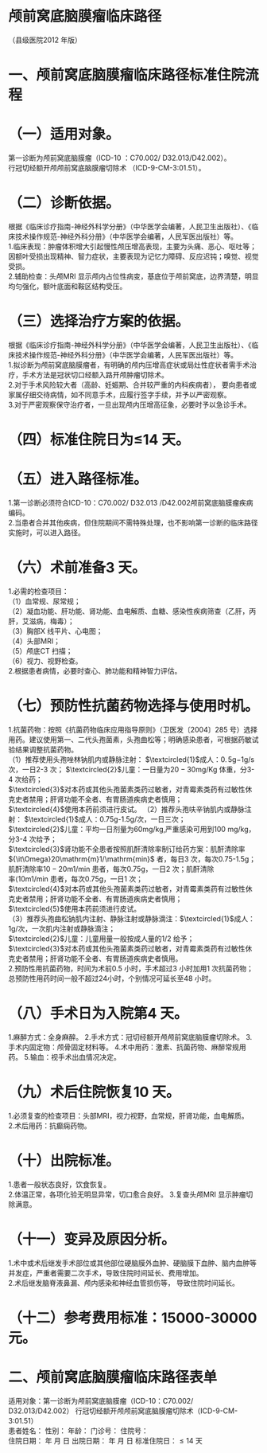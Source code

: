 # 颅前窝底脑膜瘤临床路径  
（县级医院2012 年版）  
# 一、颅前窝底脑膜瘤临床路径标准住院流程  
# （一）适用对象。  
第一诊断为颅前窝底脑膜瘤（ICD-10 ：C70.002/ D32.013/D42.002）。  
行冠切经额开颅颅前窝底脑膜瘤切除术 （ICD-9-CM-3:01.51）。  
# （二）诊断依据。  
根据《临床诊疗指南-神经外科学分册》（中华医学会编著，人民卫生出版社）、《临床技术操作规范-神经外科分册》（中华医学会编著，人民军医出版社）等。  
1.临床表现：肿瘤体积增大引起慢性颅压增高表现，主要为头痛、恶心、呕吐等；因额叶受损出现精神、智力症状，主要表现为记忆力障碍、反应迟钝；嗅觉、视觉受损。  
2.辅助检查：头颅MRI 显示颅内占位性病变，基底位于颅前窝底，边界清楚，明显均匀强化，额叶底面和鞍区结构受压。  
# （三）选择治疗方案的依据。  
根据《临床诊疗指南-神经外科学分册》（中华医学会编著，人民卫生出版社）、《临床技术操作规范-神经外科分册》（中华医学会编著，人民军医出版社）等。  
1.拟诊断为颅前窝底脑膜瘤者，有明确的颅内压增高症状或局灶性症状者需手术治疗，手术方法是冠状切口经额入路开颅肿瘤切除术。  
2.对于手术风险较大者（高龄、妊娠期、合并较严重的内科疾病者）， 要向患者或家属仔细交待病情，如不同意手术，应履行签字手续，并予以严密观察。  
3.对于严密观察保守治疗者，一旦出现颅内压增高征象，必要时予以急诊手术。  
# （四）标准住院日为≤14 天。  
# （五）进入路径标准。  
1.第一诊断必须符合ICD-10：C70.002/ D32.013 /D42.002颅前窝底脑膜瘤疾病编码。  
2.当患者合并其他疾病，但住院期间不需特殊处理，也不影响第一诊断的临床路径实施时，可以进入路径。  
# （六）术前准备3 天。  
1.必需的检查项目：  
（1）血常规、尿常规；  
（2）凝血功能、肝功能、肾功能、血电解质、血糖、感染性疾病筛查（乙肝，丙肝，艾滋病，梅毒）；  
（3）胸部X 线平片、心电图；  
（4）头部MRI；  
（5）颅底CT 扫描；  
（6）视力、视野检查。  
2.根据患者病情，必要时查心、肺功能和精神智力评估。  
# （七）预防性抗菌药物选择与使用时机。  
1.抗菌药物：按照《抗菌药物临床应用指导原则》（卫医发〔2004〕285 号）选择用药。建议使用第一、二代头孢菌素，头孢曲松等；明确感染患者，可根据药敏试验结果调整抗菌药物。  
（1）推荐使用头孢唑林钠肌内或静脉注射： $\textcircled{1}$成人：$0.\,5\mathrm{g}{-1}\mathrm{g}/\mathrm{s}$次，一日2-3 次； $\textcircled{2}$儿童：一日量为$20{-}30\mathrm{mg/Kg}$ 体重，分3-4 次给药；  
$\textcircled{3}$对本药或其他头孢菌素类药过敏者，对青霉素类药有过敏性休克史者禁用；肝肾功能不全者、有胃肠道疾病史者慎用；  
$\textcircled{4}$使用本药前须进行皮试。 （2）推荐头孢呋辛钠肌内或静脉注射： $\textcircled{1}$成人：0.75g-1.5g/次，一日三次；  
$\textcircled{2}$儿童：平均一日剂量为60mg/kg,严重感染可用到100 mg/kg，分3-4 次给予；  
$\textcircled{3}$肾功能不全患者按照肌酐清除率制订给药方案：肌酐清除率${\it\Omega}20\mathrm{m}1/\mathrm{min}$ 者，每日3 次，每次0.75-1.5g；肌酐清除率$10{-}20\mathrm{m}1/\mathrm{min}$ 患者，每次0.75g，一日2 次；肌酐清除  
率$\mathrm{\langle10m1/min}$ 患者，每次0.75g，一日1 次；  
$\textcircled{4}$对本药或其他头孢菌素类药过敏者，对青霉素类药有过敏性休克史者禁用；肝肾功能不全者、有胃肠道疾病史者慎用；  
$\textcircled{5}$使用本药前须进行皮试。  
（3）推荐头孢曲松钠肌内注射、静脉注射或静脉滴注：$\textcircled{1}$成人：1g/次，一次肌内注射或静脉滴注；  
$\textcircled{2}$儿童：儿童用量一般按成人量的1/2 给予；  
$\textcircled{3}$对本药或其他头孢菌素类药过敏者，对青霉素类药有过敏性休克史者禁用；肝肾功能不全者、有胃肠道疾病史者慎用。  
2.预防性用抗菌药物，时间为术前0.5 小时，手术超过3 小时加用1 次抗菌药物；总预防性用药时间一般不超过24小时，个别情况可延长至48 小时。  
# （八）手术日为入院第4 天。  
1.麻醉方式：全身麻醉。 2.手术方式：冠切经额开颅颅前窝底脑膜瘤切除术。 3.手术内固定物：颅骨固定材料等。 4.术中用药：激素、抗菌药物、麻醉常规用药。 5.输血：视手术出血情况决定。  
# （九）术后住院恢复10 天。  
1.必须复查的检查项目：头部MRI，视力视野，血常规，肝肾功能，血电解质。  
2.术后用药：抗癫痫药物。  
# （十）出院标准。  
1.患者一般状态良好，饮食恢复。  
2.体温正常，各项化验无明显异常，切口愈合良好。 3.复查头颅MRI 显示肿瘤切除满意。  
# （十一）变异及原因分析。  
1.术中或术后继发手术部位或其他部位硬脑膜外血肿、硬脑膜下血肿、脑内血肿等并发症，严重者需要二次手术，导致住院时间延长、费用增加。  
2.术后继发脑脊液鼻漏、颅内感染和神经血管损伤等， 导致住院时间延长。  
# （十二）参考费用标准：15000-30000 元。  
# 二、颅前窝底脑膜瘤临床路径表单  
适用对象：第一诊断为颅前窝底脑膜瘤（ICD-10：C70.002/ D32.013/D42.002） 行冠切经额开颅颅前窝底脑膜瘤切除术（ICD-9-CM-3:01.51）  
患者姓名：           性别：    年龄：    门诊号：       住院号：  
住院日期：   年  月  日 出院日期：   年  月   日  标准住院日：${\leqslant}14$ 天  
